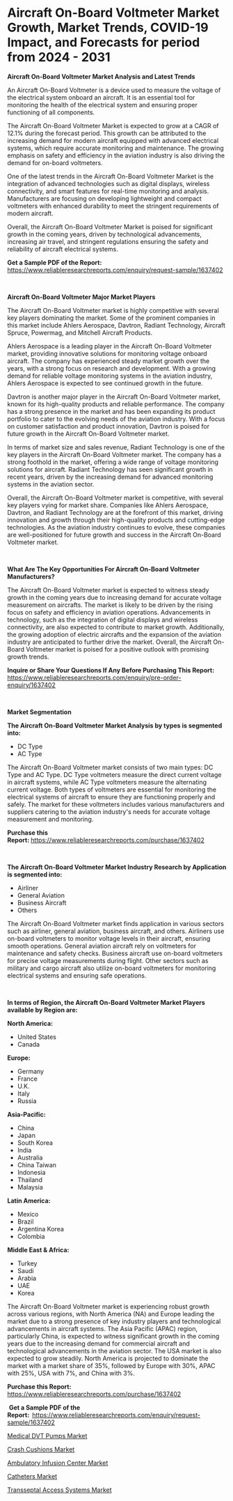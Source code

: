 <p><h1>Aircraft On-Board Voltmeter Market Growth, Market Trends, COVID-19 Impact, and Forecasts for period from 2024 - 2031</h1></p><p><strong>Aircraft On-Board Voltmeter Market Analysis and Latest Trends</strong></p>
<p><p>An Aircraft On-Board Voltmeter is a device used to measure the voltage of the electrical system onboard an aircraft. It is an essential tool for monitoring the health of the electrical system and ensuring proper functioning of all components.</p><p>The Aircraft On-Board Voltmeter Market is expected to grow at a CAGR of 12.1% during the forecast period. This growth can be attributed to the increasing demand for modern aircraft equipped with advanced electrical systems, which require accurate monitoring and maintenance. The growing emphasis on safety and efficiency in the aviation industry is also driving the demand for on-board voltmeters.</p><p>One of the latest trends in the Aircraft On-Board Voltmeter Market is the integration of advanced technologies such as digital displays, wireless connectivity, and smart features for real-time monitoring and analysis. Manufacturers are focusing on developing lightweight and compact voltmeters with enhanced durability to meet the stringent requirements of modern aircraft.</p><p>Overall, the Aircraft On-Board Voltmeter Market is poised for significant growth in the coming years, driven by technological advancements, increasing air travel, and stringent regulations ensuring the safety and reliability of aircraft electrical systems.</p></p>
<p><strong>Get a Sample PDF of the Report:&nbsp;</strong> <a href="https://www.reliableresearchreports.com/enquiry/request-sample/1637402">https://www.reliableresearchreports.com/enquiry/request-sample/1637402</a></p>
<p>&nbsp;</p>
<p><strong>Aircraft On-Board Voltmeter Major Market Players</strong></p>
<p><p>The Aircraft On-Board Voltmeter market is highly competitive with several key players dominating the market. Some of the prominent companies in this market include Ahlers Aerospace, Davtron, Radiant Technology, Aircraft Spruce, Powermag, and Mitchell Aircraft Products.</p><p>Ahlers Aerospace is a leading player in the Aircraft On-Board Voltmeter market, providing innovative solutions for monitoring voltage onboard aircraft. The company has experienced steady market growth over the years, with a strong focus on research and development. With a growing demand for reliable voltage monitoring systems in the aviation industry, Ahlers Aerospace is expected to see continued growth in the future.</p><p>Davtron is another major player in the Aircraft On-Board Voltmeter market, known for its high-quality products and reliable performance. The company has a strong presence in the market and has been expanding its product portfolio to cater to the evolving needs of the aviation industry. With a focus on customer satisfaction and product innovation, Davtron is poised for future growth in the Aircraft On-Board Voltmeter market.</p><p>In terms of market size and sales revenue, Radiant Technology is one of the key players in the Aircraft On-Board Voltmeter market. The company has a strong foothold in the market, offering a wide range of voltage monitoring solutions for aircraft. Radiant Technology has seen significant growth in recent years, driven by the increasing demand for advanced monitoring systems in the aviation sector.</p><p>Overall, the Aircraft On-Board Voltmeter market is competitive, with several key players vying for market share. Companies like Ahlers Aerospace, Davtron, and Radiant Technology are at the forefront of this market, driving innovation and growth through their high-quality products and cutting-edge technologies. As the aviation industry continues to evolve, these companies are well-positioned for future growth and success in the Aircraft On-Board Voltmeter market.</p></p>
<p>&nbsp;</p>
<p><strong>What Are The Key Opportunities For Aircraft On-Board Voltmeter Manufacturers?</strong></p>
<p><p>The Aircraft On-Board Voltmeter market is expected to witness steady growth in the coming years due to increasing demand for accurate voltage measurement on aircrafts. The market is likely to be driven by the rising focus on safety and efficiency in aviation operations. Advancements in technology, such as the integration of digital displays and wireless connectivity, are also expected to contribute to market growth. Additionally, the growing adoption of electric aircrafts and the expansion of the aviation industry are anticipated to further drive the market. Overall, the Aircraft On-Board Voltmeter market is poised for a positive outlook with promising growth trends.</p></p>
<p><strong>Inquire or Share Your Questions If Any Before Purchasing This Report:</strong> <a href="https://www.reliableresearchreports.com/enquiry/pre-order-enquiry/1637402">https://www.reliableresearchreports.com/enquiry/pre-order-enquiry/1637402</a></p>
<p>&nbsp;</p>
<p><strong>Market Segmentation</strong></p>
<p><strong>The Aircraft On-Board Voltmeter Market Analysis by types is segmented into:</strong></p>
<p><ul><li>DC Type</li><li>AC Type</li></ul></p>
<p><p>The Aircraft On-Board Voltmeter market consists of two main types: DC Type and AC Type. DC Type voltmeters measure the direct current voltage in aircraft systems, while AC Type voltmeters measure the alternating current voltage. Both types of voltmeters are essential for monitoring the electrical systems of aircraft to ensure they are functioning properly and safely. The market for these voltmeters includes various manufacturers and suppliers catering to the aviation industry's needs for accurate voltage measurement and monitoring.</p></p>
<p><strong>Purchase this Report:&nbsp;</strong><a href="https://www.reliableresearchreports.com/purchase/1637402">https://www.reliableresearchreports.com/purchase/1637402</a></p>
<p>&nbsp;</p>
<p><strong>The Aircraft On-Board Voltmeter Market Industry Research by Application is segmented into:</strong></p>
<p><ul><li>Airliner</li><li>General Aviation</li><li>Business Aircraft</li><li>Others</li></ul></p>
<p><p>The Aircraft On-Board Voltmeter market finds application in various sectors such as airliner, general aviation, business aircraft, and others. Airliners use on-board voltmeters to monitor voltage levels in their aircraft, ensuring smooth operations. General aviation aircraft rely on voltmeters for maintenance and safety checks. Business aircraft use on-board voltmeters for precise voltage measurements during flight. Other sectors such as military and cargo aircraft also utilize on-board voltmeters for monitoring electrical systems and ensuring safe operations.</p></p>
<p>&nbsp;</p>
<p><strong>In terms of Region, the Aircraft On-Board Voltmeter Market Players available by Region are:</strong></p>
<p>
    <p> <strong> North America: </strong>
        <ul>
            <li>United States</li>
            <li>Canada</li>
        </ul>
        </p> 
    <p> <strong> Europe: </strong>
        <ul>
            <li>Germany</li>
            <li>France</li>
            <li>U.K.</li>
            <li>Italy</li>
            <li>Russia</li>
        </ul>
        </p> 
    <p> <strong> Asia-Pacific: </strong>
        <ul>
            <li>China</li>
            <li>Japan</li>
            <li>South Korea</li>
            <li>India</li>
            <li>Australia</li>
            <li>China Taiwan</li>
            <li>Indonesia</li>
            <li>Thailand</li>
            <li>Malaysia</li>
        </ul>
        </p> 
    <p> <strong> Latin America: </strong>
        <ul>
            <li>Mexico</li>
            <li>Brazil</li>
            <li>Argentina Korea</li>
            <li>Colombia</li>
        </ul>
        </p> 
    <p> <strong> Middle East & Africa: </strong>
        <ul>
            <li>Turkey</li>
            <li>Saudi</li>
            <li>Arabia</li>
            <li>UAE</li>
            <li>Korea</li>
        </ul>
    </p>
    </p>
<p><p>The Aircraft On-Board Voltmeter market is experiencing robust growth across various regions, with North America (NA) and Europe leading the market due to a strong presence of key industry players and technological advancements in aircraft systems. The Asia Pacific (APAC) region, particularly China, is expected to witness significant growth in the coming years due to the increasing demand for commercial aircraft and technological advancements in the aviation sector. The USA market is also expected to grow steadily. North America is projected to dominate the market with a market share of 35%, followed by Europe with 30%, APAC with 25%, USA with 7%, and China with 3%.</p></p>
<p><strong>Purchase this Report: </strong><a href="https://www.reliableresearchreports.com/purchase/1637402">https://www.reliableresearchreports.com/purchase/1637402</a></p>
<p>&nbsp;<strong>Get a Sample PDF of the Report:&nbsp;&nbsp;</strong><a href="https://www.reliableresearchreports.com/enquiry/request-sample/1637402">https://www.reliableresearchreports.com/enquiry/request-sample/1637402</a></p>
<p><strong></strong></p>
<p><p><a href="https://medium.com/p/4a0899c227dc/edit">Medical DVT Pumps Market</a></p><p><a href="https://medium.com/p/3e8a2894f837/edit">Crash Cushions Market</a></p><p><a href="https://medium.com/p/7434c9aa043a/edit">Ambulatory Infusion Center Market</a></p><p><a href="https://medium.com/p/5e3784d27e18/edit">Catheters Market</a></p><p><a href="https://medium.com/p/282e8404a2ad/edit">Transseptal Access Systems Market</a></p></p>